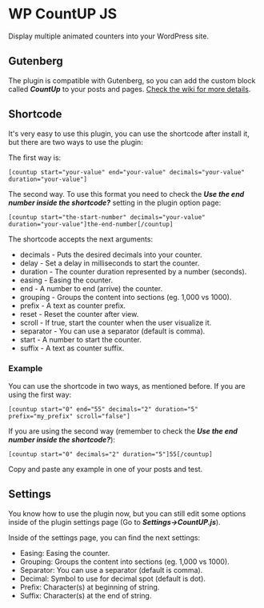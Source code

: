 # WP CountUP JS

Display multiple animated counters into your WordPress site.

## Gutenberg

The plugin is compatible with Gutenberg, so you can add the custom block called _**CountUp**_ to your posts and pages. [Check the wiki for more details](https://github.com/roelmagdaleno/wp-countup-js/wiki/Gutenberg-Block).

## Shortcode

It's very easy to use this plugin, you can use the shortcode after install it, but there are two ways to use the plugin:

The first way is:

```
[countup start="your-value" end="your-value" decimals="your-value" duration="your-value"]
```
The second way. To use this format you need to check the **_Use the end number inside the shortcode?_** setting in the plugin option page:

```
[countup start="the-start-number" decimals="your-value" duration="your-value"]the-end-number[/countup]
```

The shortcode accepts the next arguments:

- decimals - Puts the desired decimals into your counter.
- delay - Set a delay in milliseconds to start the counter.
- duration - The counter duration represented by a number (seconds).
- easing - Easing the counter.
- end - A number to end (arrive) the counter.
- grouping - Groups the content into sections (eg. 1,000 vs 1000).
- prefix - A text as counter prefix.
- reset - Reset the counter after view.
- scroll - If true, start the counter when the user visualize it.
- separator - You can use a separator (default is comma).
- start - A number to start the counter.
- suffix - A text as counter suffix.

### Example

You can use the shortcode in two ways, as mentioned before. If you are using the first way:

```
[countup start="0" end="55" decimals="2" duration="5" prefix="my_prefix" scroll="false"]
```
If you are using the second way (remember to check the **_Use the end number inside the shortcode?_**):

```
[countup start="0" decimals="2" duration="5"]55[/countup]
```

Copy and paste any example in one of your posts and test.

## Settings

You know how to use the plugin now, but you can still edit some options inside of the plugin settings page (Go to _**Settings->CountUP.js**_).

Inside of the settings page, you can find the next settings:

- Easing: Easing the counter.
- Grouping: Groups the content into sections (eg. 1,000 vs 1000).
- Separator: You can use a separator (default is comma).
- Decimal: Symbol to use for decimal spot (default is dot).
- Prefix: Character(s) at beginning of string.
- Suffix: Character(s) at the end of string.
